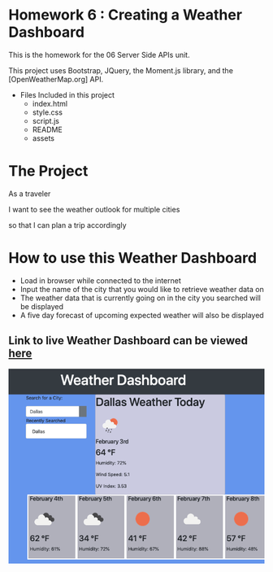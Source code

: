 # Homework 6 : Creating a Weather Dashboard 

This is the homework for the 06 Server Side APIs unit.  

This project uses Bootstrap, JQuery, the Moment.js library, and the [OpenWeatherMap.org] API. 

* Files Included in this project
    * index.html
    * style.css
    * script.js
    * README 
    * assets

# The Project

As a traveler  

I want to see the weather outlook for multiple cities  

so that I can plan a trip accordingly  


# How to use this Weather Dashboard

* Load in browser while connected to the internet  
* Input the name of the city that you would like to retrieve weather data on
* The weather data that is currently going on in the city you searched will be displayed
* A five day forecast of upcoming expected weather will also be displayed

## Link to live Weather Dashboard can be viewed [here](https://gabymag.github.io/H6-WeatherDash/)



<img src="Assets/weatherdash.png">
